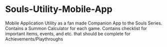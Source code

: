 # Souls-Utility-Mobile-App
Mobile Application Utility as a fan made Companion App to the Souls Series. Contains a Summon Calculator for each game. Contains checklist for important items, events, and etc. that should be complete for Achievements/Playthroughs
